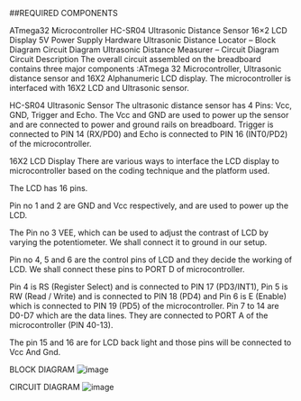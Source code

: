 
##REQUIRED COMPONENTS

ATmega32 Microcontroller
HC-SR04 Ultrasonic Distance Sensor
16×2 LCD Display
5V Power Supply
Hardware
Ultrasonic Distance Locator – Block Diagram
Circuit Diagram
Ultrasonic Distance Measurer – Circuit Diagram
Circuit Description
The overall circuit assembled on the breadboard contains three major components :ATmega 32 Microcontroller, Ultrasonic distance sensor and 16X2 Alphanumeric LCD display. The microcontroller is interfaced with 16X2 LCD and Ultrasonic sensor.

HC-SR04 Ultrasonic Sensor
The ultrasonic distance sensor has 4 Pins: Vcc, GND, Trigger and Echo. The Vcc and GND are used to power up the sensor and are connected to power and ground rails on breadboard. Trigger is connected to PIN 14 (RX/PD0) and Echo is connected to PIN 16 (INT0/PD2) of the microcontroller.

16X2 LCD Display
There are various ways to interface the LCD display to microcontroller based on the coding technique and the platform used.


 

The LCD has 16 pins.

Pin no 1 and 2 are GND and Vcc respectively, and are used to power up the LCD.

The Pin no 3 VEE, which can be used to adjust the contrast of LCD by varying the potentiometer. We shall connect it to ground in our setup.

Pin no 4, 5 and 6 are the control pins of LCD and they decide the working of LCD. We shall connect these pins to PORT D of microcontroller.

Pin 4 is RS (Register Select) and is connected to PIN 17 (PD3/INT1),
Pin 5 is RW (Read / Write) and is connected to PIN 18 (PD4) and
Pin 6 is E (Enable) which is connected to PIN 19 (PD5) of the microcontroller.
Pin 7 to 14 are D0-D7 which are the data lines. They are connected to PORT A of the microcontroller (PIN 40-13).

The pin 15 and 16 are for LCD back light and those pins will be connected to Vcc And Gnd.

BLOCK DIAGRAM
![image](https://user-images.githubusercontent.com/86293096/164385451-c0f76634-d7a3-4768-b87c-1a345efc4985.png)

CIRCUIT DIAGRAM
![image](https://user-images.githubusercontent.com/86293096/164385600-08373e21-627d-44b3-8f9e-72a83a0931b8.png)


